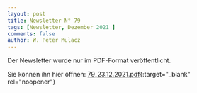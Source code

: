```yaml
---
layout: post
title: Newsletter N° 79
tags: [Newsletter, Dezember 2021 ]
comments: false
author: W. Peter Mulacz
---
```


Der Newsletter wurde nur im PDF-Format veröffentlicht.

Sie können ihn hier öffnen: [79_23.12.2021.pdf](../assets/pdf/79_23.12.2021.pdf){:target="_blank" rel="noopener"}